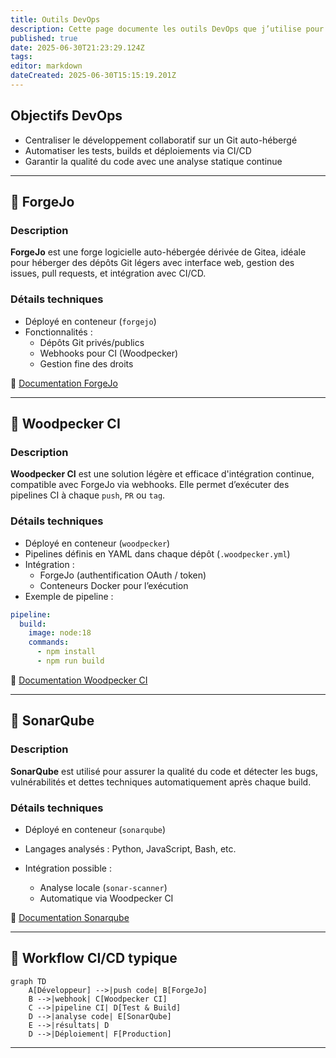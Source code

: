 ```yaml
---
title: Outils DevOps
description: Cette page documente les outils DevOps que j’utilise pour gérer le code, l’intégration continue et la qualité logicielle de mes projets auto-hébergés.
published: true
date: 2025-06-30T21:23:29.124Z
tags: 
editor: markdown
dateCreated: 2025-06-30T15:15:19.201Z
---
```


## Objectifs DevOps

- Centraliser le développement collaboratif sur un Git auto-hébergé
- Automatiser les tests, builds et déploiements via CI/CD
- Garantir la qualité du code avec une analyse statique continue

---

## 🔧 ForgeJo

### Description
**ForgeJo** est une forge logicielle auto-hébergée dérivée de Gitea, idéale pour héberger des dépôts Git légers avec interface web, gestion des issues, pull requests, et intégration avec CI/CD.

### Détails techniques
- Déployé en conteneur (`forgejo`)
- Fonctionnalités :
  - Dépôts Git privés/publics
  - Webhooks pour CI (Woodpecker)
  - Gestion fine des droits

📘 [Documentation ForgeJo](outils-devops/forgejo.md)

---

## 🔁 Woodpecker CI

### Description
**Woodpecker CI** est une solution légère et efficace d'intégration continue, compatible avec ForgeJo via webhooks. Elle permet d’exécuter des pipelines CI à chaque `push`, `PR` ou `tag`.

### Détails techniques
- Déployé en conteneur (`woodpecker`)
- Pipelines définis en YAML dans chaque dépôt (`.woodpecker.yml`)
- Intégration :
  - ForgeJo (authentification OAuth / token)
  - Conteneurs Docker pour l’exécution
- Exemple de pipeline :

```yaml
pipeline:
  build:
    image: node:18
    commands:
      - npm install
      - npm run build
````

📘 [Documentation Woodpecker CI](outils-devops/woodpecker-ci.md)

---

## 🧪 SonarQube

### Description

**SonarQube** est utilisé pour assurer la qualité du code et détecter les bugs, vulnérabilités et dettes techniques automatiquement après chaque build.

### Détails techniques

* Déployé en conteneur (`sonarqube`)
* Langages analysés : Python, JavaScript, Bash, etc.
* Intégration possible :

  * Analyse locale (`sonar-scanner`)
  * Automatique via Woodpecker CI

📘 [Documentation Sonarqube](outils-devops/sonarqube.md)

---

## 🔗 Workflow CI/CD typique

```mermaid
graph TD
    A[Développeur] -->|push code| B[ForgeJo]
    B -->|webhook| C[Woodpecker CI]
    C -->|pipeline CI| D[Test & Build]
    D -->|analyse code| E[SonarQube]
    E -->|résultats| D
    D -->|Déploiement| F[Production]
```

---
